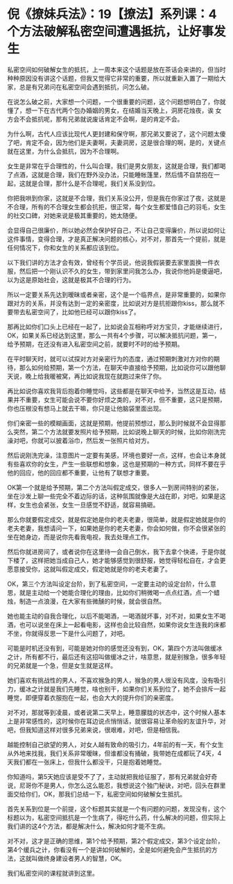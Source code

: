 # 倪《撩妹兵法》：19【撩法】系列课：4个方法破解私密空间遭遇抵抗，让好事发生

私密空间如何破解女生的抵抗，上一周本来这个话题是放在茶话会来讲的，但当时种种原因没有讲这个话题，但我又觉得它非常的重要，所以就重新入置了一期给大家，总是有兄弟问在私密空间会遇到抵抗，问怎么破。

在说怎么破之前，大家想一个问题，一个很重要的问题，这个问题想明白了，你就懂了，想一下在古代两个包办婚姻的男女，在结婚当天晚上，洞房花烛夜，诶 女方会不会抵抗呢，那有兄弟就说废话肯定不会啊，是的肯定不会。

为什么啊，古代人应该比现代人更封建和保守啊，那兄弟又要说了，这个问题太傻了吧，肯定不会，因为他们是夫妻啊，夫妻洞房，这是很合理的啊，是的，关键点就在这里，为什么会抵抗，因为不合理啊。

女生是非常在乎合理性的，什么叫合理，我们是男女朋友，这就是合理，我们都喝了点酒，这就是合理，我们在野外没办法，只能睡帐篷里，然后情不自禁抱在一起，这就是合理，那什么是不合理呢，我们关系没到位。

你把我哄到你家，这就是不合理，我们关系没公开，但是我在你家过了夜，这就是不合理，所有的不合理女生都会抗拒，很正常，每个女生都爱惜自己的羽毛，女生的社交口碑，对她来说是极其重要的，她太随便。

会显得自己很廉价，所以她必然会保护好自己，不让自己变得廉价，所以说如何让这件事情，变得合理，才是真正解决问题的核心，对不对，那首先一个提前，就是任何情况下，你和女生的关系都应该到位。

以下我们讲的方法才会有效，曾经有个学员说，他说我假装要去家里面换一件衣服，然后把一个刚认识不久的女生，带到家里问我怎么办，我说你他妈是傻逼吧，以为这是原始社会，这就是极其不合理的行为。

所以一定要关系先达到暧昧或者亲密，这个是一个临界点，是非常重要的，如果你跟对方的关系，并没有达到一定的亲密度，比如说对方是抗拒跟你kiss，那么就不要带去私密空间了，比如他已经可以跟你kiss了。

那再比如你们口头上已经在一起了，比如说会互相称呼对方宝贝，才能继续进行，OK，如果关系已经达到这里，那么一共有4个步骤，可以解决抵抗问题，第一，给予预期，在还没有进入私密空间之前，就要时不时的给予预期。

在平时聊天时，就可以试探对方对亲密行为的态度，通过预期刺激对方对你的期待，那么如何给预期，第一个方法，在聊天中直接给予预期，比如说你可以跟他聊天说，晚上给我暖被窝，再比如说我现在就跑过来伴了你。

再比如说你喜欢我背后抱着你睡觉吗，这些都是在聊天中给予，当然这是互动，结果并不重要，女生可能会说不要你好烦之类的，对不对，但不重要，这只是预期，你也压根没有想马上就去干嘛，你只是让他脑袋里面出现。

你们亲密一些的模糊画面，这就是预期，他提前预想过，那么到时候就不会显得那么突然，第二个方法就要发照片给予预期，比如说晚上聊天的时候，比如你刚洗完澡对吧，你就可以披着浴巾，然后发一张照片给对方。

然后说刚洗完澡，注意图片一定要有美感，环境也要好一点，这样，也会让本身就有些喜欢你的女生，产生一些联想和想象，这也是预期的一种方式，同样不要在乎他的回应，他的回应都不重要，让他有了联想才重要。

OK第一个就是给予预期，第二个方法叫假定成交，很多人一到房间特别的紧张，坐在沙发上聊一些完全不着边际的话，这种氛围就像是大战在即，对吧，如果是这样，女生也会紧张，女生一旦感觉不舒适，就容易搞砸。

那么你就要假定成交，就是假定她是你的老夫老妻，很简单，就是假定她就是你的老夫老妻，我想请问一下，如果她是你的老夫老妻，你会如何做，你不会很紧张的坐在她身边，而是说你先看我电视，我去处理点工作。

然后你就进房间了，或者说你在这里待一会自己倒水，我下去拿个快递，于是你就下楼了，这样把她当成自己人，她才能够感觉到很舒服，她觉得轻松自在，才会更愿意接受你，这就叫假定成交，假定她就是你的老夫老妻了。

OK，第三个方法叫设定台阶，到了私密空间，一定要主动的设定台阶，什么意思，就是主动给一个她能合理化的理由，比如你们稍微喝一点点红酒，点一个蜡烛，制造一点浪漫，在大家有些微醺的时候，就会很自然。

她也能主动的自我合理化，以后不能喝酒，一喝酒就坏事，对不对，如果女生不喝酒，也可以说坐在床上一起看电影，这样也会比较自然，如果你说女生连我的床都不坐，你就得反思一下是什么问题了，对吧。

可能是时机还没有到，可能是她对你的感觉还没有到，OK，第四个方法叫做缓冰之计，所有都不行，最后还有这招叫做缓冰之计，啥意思，就是别猴急，很多年轻的兄弟就是一个急，但是女生就是这样。

她们喜欢有挑战性的男人，不喜欢猴急的男人，猴急的男人很没有风度，没有吸引力，缓冰之计就是我们先睡觉，啥也别干，如果你们关系到位了，她不会排斥一起睡觉，即便穿着衣服抱在一起，也会大大的提升你们的亲密度。

对不对，那就等到凌晨，或者说第二天早上，睡意朦胧的状态中，这个时候人基本上是非常感性的，这时候你在耳边说点悄悄话，就很容易让革命般的友谊升华，对吧，但我知道这样对很多兄弟来说，很艰难，对吧，但是相信我。

越能控制自己欲望的男人，对女人越有致命的吸引力，4年前的有一天，有个女生从外地来找我，我们关系非常暧昧，但谁都没有捅破，我带她在成都玩了4天，4天我们都在一张床上，但我什么都没干，只是抱着她睡觉。

你知道吗，第5天她应该是受不了了，主动就把我给征服了，那有兄弟就会好奇说，尼哥你不是男人，你怎么这么能忍，我想说这个独门秘诀，对吧，回头在群里面交给你们，OK，那我们总结一下，私密空间如何破解女生抵抗。

首先关系到位是一个前提，这个标题其实就是一个有问题的问题，发现没有，这个标题以为，私密空间抵抗是一个生病了，得吃什么药，什么解决的问题，但实际上我们讲的这4个方法，都是解决什么，解决如何才能不生病。

对不对，这才是正确的思维，第1个给予预期，第2个假定成交，第3个设定台阶，第4个缓兵之计，你看没有一个是讲如何破解的，全是如何避免会产生抵抗的方法，这就叫做终身建设者男人的智慧，OK。

我们私密空间的课程就讲到这里。